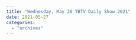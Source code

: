 ```yaml
---
title: "Wednesday, May 26 TBTV Daily Show 2021"
date: 2021-05-27
categories: 
  - "archives"
---
```



